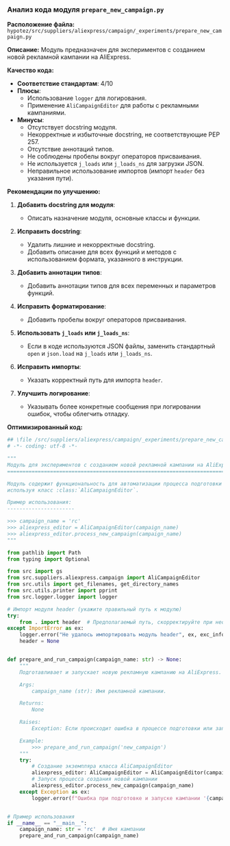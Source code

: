### **Анализ кода модуля `prepare_new_campaign.py`**

**Расположение файла:** `hypotez/src/suppliers/aliexpress/campaign/_experiments/prepare_new_campaign.py`

**Описание:** Модуль предназначен для экспериментов с созданием новой рекламной кампании на AliExpress.

**Качество кода:**

- **Соответствие стандартам**: 4/10
- **Плюсы**:
    - Использование `logger` для логирования.
    - Применение `AliCampaignEditor` для работы с рекламными кампаниями.
- **Минусы**:
    - Отсутствует docstring модуля.
    - Некорректные и избыточные docstring, не соответствующие PEP 257.
    - Отсутствие аннотаций типов.
    - Не соблюдены пробелы вокруг операторов присваивания.
    - Не используется `j_loads` или `j_loads_ns` для загрузки JSON.
    - Неправильное использование импортов (импорт `header` без указания пути).

**Рекомендации по улучшению:**

1.  **Добавить docstring для модуля**:
    *   Описать назначение модуля, основные классы и функции.

2.  **Исправить docstring**:
    *   Удалить лишние и некорректные docstring.
    *   Добавить описание для всех функций и методов с использованием формата, указанного в инструкции.

3.  **Добавить аннотации типов**:
    *   Добавить аннотации типов для всех переменных и параметров функций.

4.  **Исправить форматирование**:
    *   Добавить пробелы вокруг операторов присваивания.

5.  **Использовать `j_loads` или `j_loads_ns`**:
    *   Если в коде используются JSON файлы, заменить стандартный `open` и `json.load` на `j_loads` или `j_loads_ns`.

6.  **Исправить импорты**:
    *   Указать корректный путь для импорта `header`.

7.  **Улучшить логирование**:
    *   Указывать более конкретные сообщения при логировании ошибок, чтобы облегчить отладку.

**Оптимизированный код:**

```python
## \file /src/suppliers/aliexpress/campaign/_experiments/prepare_new_campaign.py
# -*- coding: utf-8 -*-

"""
Модуль для экспериментов с созданием новой рекламной кампании на AliExpress.
==========================================================================

Модуль содержит функциональность для автоматизации процесса подготовки и запуска рекламных кампаний,
используя класс :class:`AliCampaignEditor`.

Пример использования:
----------------------

>>> campaign_name = 'rc'
>>> aliexpress_editor = AliCampaignEditor(campaign_name)
>>> aliexpress_editor.process_new_campaign(campaign_name)
"""

from pathlib import Path
from typing import Optional

from src import gs
from src.suppliers.aliexpress.campaign import AliCampaignEditor
from src.utils import get_filenames, get_directory_names
from src.utils.printer import pprint
from src.logger.logger import logger

# Импорт модуля header (укажите правильный путь к модулю)
try:
    from . import header  # Предполагаемый путь, скорректируйте при необходимости
except ImportError as ex:
    logger.error("Не удалось импортировать модуль header", ex, exc_info=True)
    header = None


def prepare_and_run_campaign(campaign_name: str) -> None:
    """
    Подготавливает и запускает новую рекламную кампанию на AliExpress.

    Args:
        campaign_name (str): Имя рекламной кампании.

    Returns:
        None

    Raises:
        Exception: Если происходит ошибка в процессе подготовки или запуска кампании.

    Example:
        >>> prepare_and_run_campaign('new_campaign')
    """
    try:
        # Создание экземпляра класса AliCampaignEditor
        aliexpress_editor: AliCampaignEditor = AliCampaignEditor(campaign_name)
        # Запуск процесса создания новой кампании
        aliexpress_editor.process_new_campaign(campaign_name)
    except Exception as ex:
        logger.error(f"Ошибка при подготовке и запуске кампании '{campaign_name}'", ex, exc_info=True)


# Пример использования
if __name__ == "__main__":
    campaign_name: str = 'rc'  # Имя кампании
    prepare_and_run_campaign(campaign_name)